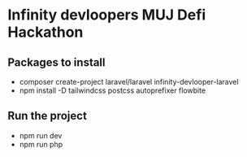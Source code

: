 # Infinity devloopers MUJ Defi Hackathon 

## Packages to install 
- composer create-project laravel/laravel infinity-devlooper-laravel
- npm install -D tailwindcss postcss autoprefixer flowbite

## Run the project
- npm run dev
- npm run php